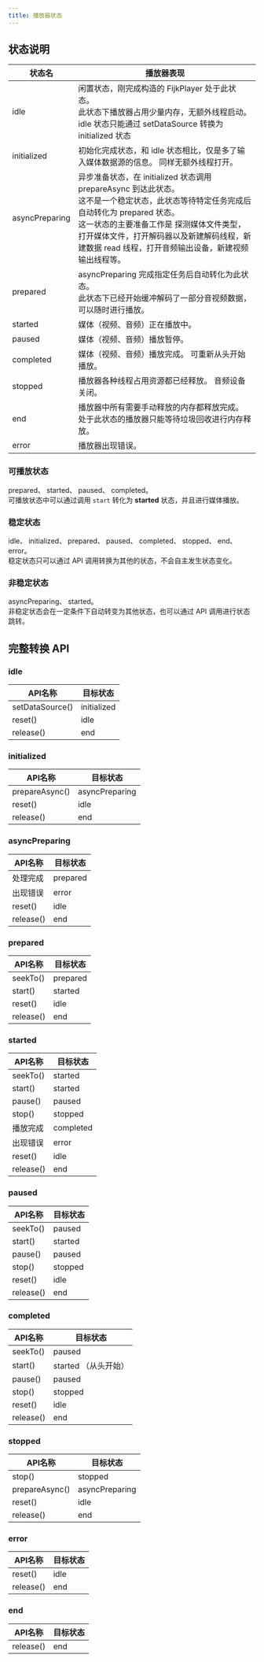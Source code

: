 ```yaml
---
title: 播放器状态
---
```


## 状态说明

|状态名|播放器表现|
|----|----|
|idle| 闲置状态，刚完成构造的 FijkPlayer 处于此状态。 <br> 此状态下播放器占用少量内存，无额外线程启动。 <br> idle 状态只能通过 setDataSource 转换为 initialized 状态 |
|initialized| 初始化完成状态，和 idle 状态相比，仅是多了输入媒体数据源的信息。 同样无额外线程打开。 |
|asyncPreparing| 异步准备状态，在 initialized 状态调用 prepareAsync 到达此状态。  <br> 这不是一个稳定状态，此状态等待特定任务完成后自动转化为 prepared 状态。 <br> 这一状态的主要准备工作是 探测媒体文件类型，打开媒体文件，打开解码器以及新建解码线程，新建数据 read 线程，打开音频输出设备，新建视频输出线程等。|
|prepared| asyncPreparing 完成指定任务后自动转化为此状态。 <br> 此状态下已经开始缓冲解码了一部分音视频数据，可以随时进行播放。 |
|started| 媒体（视频、音频）正在播放中。|
|paused| 媒体（视频、音频）播放暂停。|
|completed| 媒体（视频、音频）播放完成。 可重新从头开始播放。|
|stopped| 播放器各种线程占用资源都已经释放。 音频设备关闭。 |
|end| 播放器中所有需要手动释放的内存都释放完成。 <br> 处于此状态的播放器只能等待垃圾回收进行内存释放。|
|error| 播放器出现错误。|


### 可播放状态
prepared、 started、 paused、 completed。  
可播放状态中可以通过调用 `start` 转化为 **started** 状态，并且进行媒体播放。
### 稳定状态
idle、 initialized、 prepared、 paused、 completed、 stopped、 end、error。  
稳定状态只可以通过 API 调用转换为其他的状态，不会自主发生状态变化。
### 非稳定状态
asyncPreparing、 started。  
非稳定状态会在一定条件下自动转变为其他状态，也可以通过 API 调用进行状态跳转。


## 完整转换 API

### **idle**

|API名称|目标状态|
|----|----|
| setDataSource()  | initialized |
| reset()  | idle |
| release()  | end |



### **initialized**

|API名称|目标状态|
|----|----|
| prepareAsync()  | asyncPreparing |
| reset()  | idle |
| release()  | end |



### **asyncPreparing**

|API名称|目标状态|
|----|----|
| 处理完成  | prepared |
| 出现错误  | error |
| reset()  | idle |
| release()  | end |

### **prepared**

|API名称|目标状态|
|----|----|
| seekTo()  | prepared |
| start()  | started |
| reset()  | idle |
| release()  | end |


### **started**

|API名称|目标状态|
|----|----|
| seekTo()  | started |
| start()  | started |
| pause()  | paused |
| stop()  | stopped |
| 播放完成  | completed |
| 出现错误  | error |
| reset()  | idle |
| release()  | end |


### **paused**

|API名称|目标状态|
|----|----|
| seekTo()  | paused |
| start()  | started |
| pause()  | paused |
| stop()  | stopped |
| reset()  | idle |
| release()  | end |

### **completed**

|API名称|目标状态|
|----|----|
| seekTo()  | paused |
| start()  | started （从头开始）|
| pause()  | paused |
| stop()  | stopped |
| reset()  | idle |
| release()  | end |


### **stopped**

|API名称|目标状态|
|----|----|
| stop()  | stopped |
| prepareAsync()  | asyncPreparing |
| reset()  | idle |
| release()  | end |

### **error**

|API名称|目标状态|
|----|----|
| reset()  | idle |
| release()  | end |


### **end**

|API名称|目标状态|
|----|----|
| release()  | end |